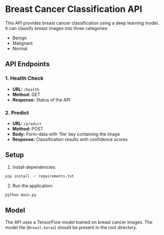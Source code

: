 # Breast Cancer Classification API

This API provides breast cancer classification using a deep learning model. It can classify breast images into three categories:

- Benign
- Malignant
- Normal

## API Endpoints

### 1. Health Check

- **URL:** `/health`
- **Method:** GET
- **Response:** Status of the API

### 2. Predict

- **URL:** `/predict`
- **Method:** POST
- **Body:** Form-data with 'file' key containing the image
- **Response:** Classification results with confidence scores

## Setup

1. Install dependencies:

```bash
pip install -r requirements.txt
```

2. Run the application:

```bash
python main.py
```

## Model

The API uses a TensorFlow model trained on breast cancer images. The model file (`Breast.keras`) should be present in the root directory.
